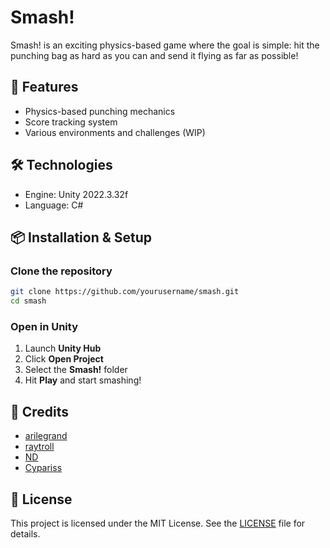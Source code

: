 # Smash!

Smash! is an exciting physics-based game where the goal is simple: hit the punching bag as hard as you can and send it flying as far as possible!

## 🚀 Features
- Physics-based punching mechanics  
- Score tracking system  
- Various environments and challenges (WIP)  

## 🛠️ Technologies
- Engine: Unity 2022.3.32f  
- Language: C#  

## 📦 Installation & Setup

### Clone the repository
```bash
git clone https://github.com/yourusername/smash.git
cd smash
```

### Open in Unity
1. Launch **Unity Hub**  
2. Click **Open Project**  
3. Select the **Smash!** folder  
4. Hit **Play** and start smashing!  
 
## 👥 Credits
- [arilegrand](https://github.com/AriLeGrand)
- [raytroll](https://github.com/Raytroll)
- [ND](https://github.com/ND972)
- [Cypariss](https://github.com/Cyparisss)

## 📜 License

This project is licensed under the MIT License. See the [LICENSE](LICENSE) file for details.
